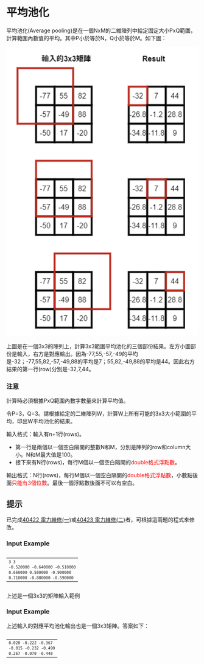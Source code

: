 # 平均池化
<div data-step="14" data-intro="<p>描述中 <i class='fa fa-clipboard'></i> 按鈕可協助你複製到剪貼簿，並貼到本機實驗。</p> <p>若題目有特殊的字元格式，那在範例輸入/輸出測資不適用複製貼上，請務必小心</p>">
<p>平均池化(Average pooling)是在一個NxM的二維陣列中給定固定大小PxQ範圍，計算範圍內數值的平均。其中P小於等於N，Q小於等於M。如下圖：</p>
<img src="/img/image.jpg">
<p>上圖是在一個3x3的陣列上，計算3x3範圍平均池化的三個部份結果。左方小圖部份是輸入，右方是對應輸出。因為-77,55,-57,-49的平均是-32；-77,55,82,-57,-49,88的平均是7；55,82,-49,88的平均是44。因此右方結果的第一行(row)分別是-32,7,44。</p>
<h3 class="content-subhead">注意</h3><p>計算時必須根據PxQ範圍內數字數量來計算平均值。</p>
<p>令P=3，Q=3。請根據給定的二維陣列W，計算W上所有可能的3x3大小範圍的平均，印出W平均池化的結果。</p>
<p>輸入格式：輸入有n+1行(rows)。</p>
<ul>
<li>第一行是兩個以一個空白隔開的整數N和M，分別是陣列的row和column大小。N和M最大值是100。</li>
<li>接下來有N行(rows)，每行M個以一個空白隔開的<font color="red">double格式浮點數</font>。</li>
</ul>
<p>輸出格式：N行(rows)，每行M個以一個空白隔開的<font color="red">double格式浮點數</font>，小數點後面<font color="red">只能有3個位數</font>。最後一個浮點數後面不可以有空白。</p>
<h2 class="content-subhead">提示</h2><p>已完成<a href="http://140.135.65.53:8800/problem/0/40422">40422 電力維修(一)</a>或<a href="http://140.135.65.53:8800/problem/0/40423">40423 電力維修(二)</a>者，可根據這兩題的程式來修改。</p>
<h3 class="content-subhead">Input Example</h3><pre><code><span class="fw-code-copy-button pure-button"><i class="fa fa-clipboard"></i></span><div id="highlighter_338937" class="syntaxhighlighter nogutter  "><table border="0" cellpadding="0" cellspacing="0"><tbody><tr><td class="code"><div class="container"><div class="line number1 index0 alt2"><code class="plain">3 3</code></div><div class="line number2 index1 alt1"><code class="plain">-0.520000 -0.640000 -0.510000</code></div><div class="line number3 index2 alt2"><code class="plain">0.660000 0.580000 -0.900000</code></div><div class="line number4 index3 alt1"><code class="plain">0.710000 -0.880000 -0.590000</code></div></div></td></tr></tbody></table></div></code></pre>
<p>上述是一個3x3的矩陣輸入範例</p>
<h3 class="content-subhead">Input Example</h3><p>上述輸入的對應平均池化輸出也是一個3x3矩陣。答案如下：</p>
<pre><code><span class="fw-code-copy-button pure-button"><i class="fa fa-clipboard"></i></span><div id="highlighter_795652" class="syntaxhighlighter nogutter  "><table border="0" cellpadding="0" cellspacing="0"><tbody><tr><td class="code"><div class="container"><div class="line number1 index0 alt2"><code class="plain">0.020 -0.222 -0.367</code></div><div class="line number2 index1 alt1"><code class="plain">-0.015 -0.232 -0.490</code></div><div class="line number3 index2 alt2"><code class="plain">0.267 -0.070 -0.448</code></div></div></td></tr></tbody></table></div></code></pre></div>

